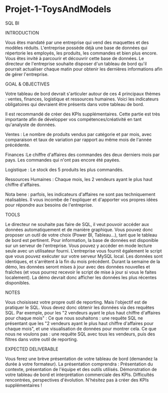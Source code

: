 # Projet-1-ToysAndModels
SQL BI 

INTRODUCTION

Vous êtes mandaté par une entreprise qui vend des maquettes et des modèles réduits.
L'entreprise possède déjà une base de données qui répertorie les employés, les produits, les commandes et bien plus encore. Vous êtes invité à parcourir et découvrir cette base de données.
Le directeur de l'entreprise souhaite disposer d'un tableau de bord qu'il pourrait actualiser chaque matin pour obtenir les dernières informations afin de gérer l'entreprise.

GOAL & OBJECTIVES

Votre tableau de bord devrait s'articuler autour de ces 4 principaux thèmes : ventes, finances, logistique et ressources humaines. Voici les indicateurs obligatoires qui devraient être présents dans votre tableau de bord.

Il est recommandé de créer des KPIs supplémentaires. 
Cette partie est très importante afin de développer vos compétences/créativité en tant qu'analyste de données.

Ventes : Le nombre de produits vendus par catégorie et par mois, avec comparaison et taux de variation par rapport au même mois de l'année précédente.

Finances :Le chiffre d'affaires des commandes des deux derniers mois par pays.
Les commandes qui n'ont pas encore été payées.

Logistique : Le stock des 5 produits les plus commandés.

Ressources Humaines : Chaque mois, les 2 vendeurs ayant le plus haut chiffre d'affaires.

Nota bene : parfois, les indicateurs d'affaires ne sont pas techniquement réalisables. Il vous incombe de l'expliquer et d'apporter vos propres idées pour répondre aux besoins de l'entreprise.

TOOLS

Le directeur ne souhaite pas faire de SQL, il veut pouvoir accéder aux données automatiquement et de manière graphique. Vous pouvez donc proposer un outil de votre choix (Power BI, Tableau...), tant que le tableau de bord est pertinent.
Pour information, la base de données est disponible sur un serveur de l'entreprise. Vous pouvez y accéder en mode lecture seule avec un utilisateur fourni.
L'entreprise vous fournit également le script que vous pouvez exécuter sur votre serveur MySQL local. Les données sont identiques, et s'arrêtent à la fin du mois précédent.
Durant la semaine de la démo, les données seront mises à jour avec des données nouvelles et fraîches (et vous pourrez recevoir le script de mise à jour si vous le faites localement). La démo devrait donc afficher les données les plus récentes disponibles.

NOTES

Vous choisissez votre propre outil de reporting. Mais l'objectif est de pratiquer le SQL. Vous devez donc obtenir les données via des requêtes SQL. Par exemple, pour les "2 vendeurs ayant le plus haut chiffre d'affaires pour chaque mois" :
Ce que nous souhaitons : une requête SQL ne présentant que les "2 vendeurs ayant le plus haut chiffre d'affaires pour chaque mois", et une visualisation de données pour montrer cela.
Ce que nous ne voulons pas : une requête SQL avec tous les vendeurs, puis des filtres dans votre outil de reporting.

EXPECTED DELIVERABLE

Vous ferez une brève présentation de votre tableau de bord (demandez la durée à votre formateur). La présentation comprendra :
Présentation du contexte, présentation de l'équipe et des outils utilisés.
Démonstration de votre tableau de bord et interprétation commerciale des KPIs.
Difficultés rencontrées, perspectives d'évolution.
N'hésitez pas à créer des KPIs supplémentaires !







